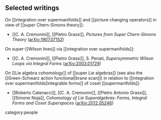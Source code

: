 

## Selected writings

On [[integration over supermanifolds]] and [[picture changing operators]] in view of [[super Chern-Simons theory]]:

* [[C. A. Cremonini]], [[Pietro Grassi]], _Pictures from Super Chern-Simons Theory_ ([arXiv:1907.07152](https://arxiv.org/abs/1907.07152))

On super-[[Wilson lines]] via [[integration over supermanifolds]]:

* [[C. A. Cremonini]], [[Pietro Grassi]], S. Penati, _Supersymmetric Wilson Loops via Integral Forms_ ([arXiv:2003.01729](https://arxiv.org/abs/2003.01729))


On [[Lie algebra cohomology]] of [[super Lie algebras]] (see also the [[Green-Schwarz action functional|brane scan]]) in relation to [[integration over supermanifolds|integrable forms]] of coset [[supermanifolds]]:

* [[Roberto Catenacci]], [[C. A. Cremonini]], [[Pietro Antonio Grassi]], [[Simone Noja]], _Cohomology of Lie Superalgebras: Forms, Integral Forms and Coset Superspaces_ ([arXiv:2012.05246](https://arxiv.org/abs/2012.05246))

category:people